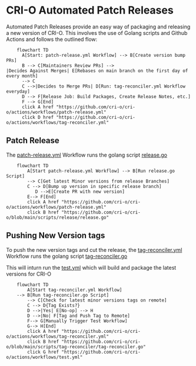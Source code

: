 # CRI-O Automated Patch Releases

Automated Patch Releases provide an easy way of packaging and releasing a new version
of CRI-O. This involves the use of Golang scripts and Github Actions and follows
the outlined flow:

```mermaid
    flowchart TD
      A[Start: patch-release.yml Workflow] --> B[Create version bump PRs]
      B --> C[Maintainers Review PRs] -->
|Decides Against Merges| E[Rebases on main branch on the first day of every month]
      --> C
      C -->|Decides to Merge PRs| D[Run: tag-reconciler.yml Workflow everyday]
      D --> F[Release Job: Build Packages, Create Release Notes, etc.]
      F --> G[End]
      click A href "https://github.com/cri-o/cri-o/actions/workflows/patch-release.yml"
      click D href "https://github.com/cri-o/cri-o/actions/workflows/tag-reconciler.yml"
```

## Patch Release

The
[patch-release.yml](https://github.com/cri-o/cri-o/actions/workflows/patch-release.yml)
Workflow runs the golang script
[release.go](https://github.com/cri-o/cri-o/blob/main/scripts/release/release.go)

```mermaid
    flowchart TD
        A[Start patch-release.yml Workflow] --> B[Run release.go Script]
        --> C[Get latest Minor versions from release Branches]
        C --> D[Bump up version in specific release branch]
           D -->E[Create PR with new version]
        E--> F[End]
        click A href "https://github.com/cri-o/cri-o/actions/workflows/patch-release.yml"
        click B href "https://github.com/cri-o/cri-o/blob/main/scripts/release/release.go"
```

## Pushing New Version tags

To push the new version tags and cut the release, the
[tag-reconciler.yml](https://github.com/cri-o/cri-o/actions/workflows/tag-reconciler.yml)
Workflow runs the golang script
[tag-reconciler.go](https://github.com/cri-o/cri-o/blob/main/scripts/tag-reconciler/tag-reconciler.go)

This will inturn run the
[test.yml](https://github.com/cri-o/cri-o/actions/workflows/test.yml)
which will build and package the latest versions for CRI-O

```mermaid
    flowchart TD
        A[Start tag-reconciler.yml Workflow]
    --> B[Run tag-reconciler.go Script]
        --> C[Check for latest minor versions tags on remote]
        C --> D{Tag Exists?}
        D -->|Yes| E[No-op] --> H
        D -->|No| F[Tag and Push Tag to Remote]
        F--> G[Manually Trigger Test Workflow]
        G--> H[End]
        click A href "https://github.com/cri-o/cri-o/actions/workflows/tag-reconciler.yml"
        click B href "https://github.com/cri-o/cri-o/blob/main/scripts/tag-reconciler/tag-reconciler.go"
        click G href "https://github.com/cri-o/cri-o/actions/workflows/test.yml"
```

